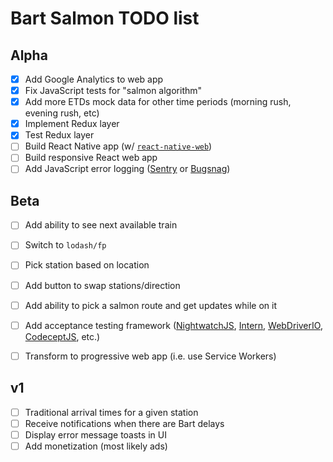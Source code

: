 # Bart Salmon TODO list

## Alpha

- [x] Add Google Analytics to web app
- [x] Fix JavaScript tests for "salmon algorithm"
- [x] Add more ETDs mock data for other time periods (morning rush, evening rush, etc)
- [x] Implement Redux layer
- [x] Test Redux layer
- [ ] Build React Native app (w/ [`react-native-web`](https://github.com/necolas/react-native-web/))
- [ ] Build responsive React web app
- [ ] Add JavaScript error logging ([Sentry](https://sentry.io/) or [Bugsnag](https://bugsnag.com/))

## Beta

- [ ] Add ability to see next available train
- [ ] Switch to `lodash/fp`
- [ ] Pick station based on location
- [ ] Add button to swap stations/direction
- [ ] Add ability to pick a salmon route and get updates while on it
- [ ] Add acceptance testing framework ([NightwatchJS](http://nightwatchjs.org/), [Intern](https://theintern.github.io/), [WebDriverIO](http://webdriver.io/), [CodeceptJS](http://codecept.io/), etc.)
- [ ] Transform to progressive web app (i.e. use Service Workers)


## v1

- [ ] Traditional arrival times for a given station
- [ ] Receive notifications when there are Bart delays
- [ ] Display error message toasts in UI
- [ ] Add monetization (most likely ads)

